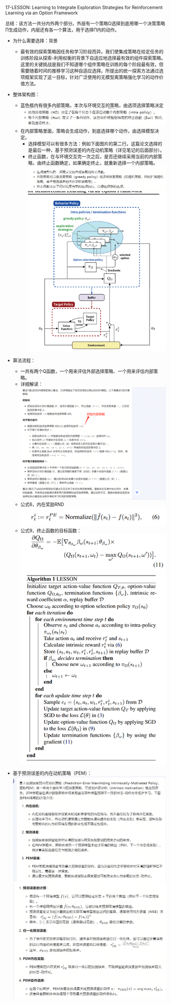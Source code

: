 17-LESSON: Learning to Integrate Exploration Strategies for Reinforcement Learning via an Option Framework

总结：该方法一共分内外两个部分。外层有一个策略Ω选择到底用哪一个决策策略Π生成动作，内层还有各一个算法，用于选择Π内的动作。

- 为什么需要选择：背景
    - 最有效的探索策略因任务和学习阶段而异。我们使集成策略在给定任务的训练阶段从探索-利用权衡的背景下自适应地选择最有效的组件探索策略。这里的关键挑战是我们不知道哪个组件策略在训练的每个阶段最有效，但需要随着时间的推移学习这种自适应选择。所提出的统一探索方法通过选项框架实现了这一目标，针对广泛使用的无模型离策略强化学习的动作价值方法。

- 整体架构图：
    - 蓝色框内有很多内部策略，本次与环境交互的策略，由选项选择策略决定
    ![alt text](image-68.png)
    - 在内部策略里面，策略会生成动作，到底选择哪个动作，由选择模型决定。
        - 选择模型可以有很多方法：例如下面图片的第二行。这篇论文选择的是最后一种，基于预测误差的内在动机策略（详见笔记的后面部分）。
        - 终止函数，在与环境交互完一次之后，是否还继续采用当前的内部策略，由终止函数确定，如果确定终止，就重新选择一个内部策略。
    ![alt text](image-69.png)
![alt text](image-67.png)

- 算法流程：
    - 一共有两个Q函数，一个用来评估外部选择策略、一个用来评估内部策略。
    - 详细解读：
    ![alt text](image-71.png)
    - 公式6，内在奖励RND ![alt text](image-72.png)
    - 公式9，终止函数的目标函数：![alt text](image-73.png)
![alt text](image-70.png)

- 基于预测误差的内在动机策略（PEM）：
    ![alt text](image-74.png)
    ![alt text](image-75.png)

